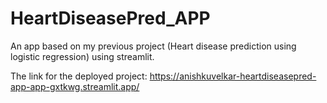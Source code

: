 # HeartDiseasePred_APP
An app based on my previous project (Heart disease prediction using logistic regression) using streamlit.

The link for the deployed project:
https://anishkuvelkar-heartdiseasepred-app-app-gxtkwg.streamlit.app/
